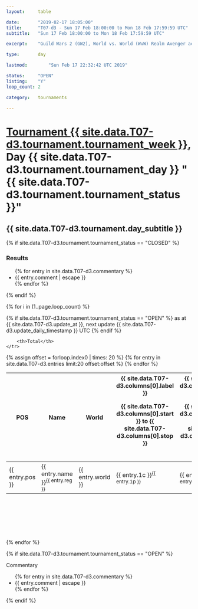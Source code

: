 ```yaml
---
layout: 	table

date: 		"2019-02-17 18:05:00"
title: 		"T07-d3 - Sun 17 Feb 18:00:00 to Mon 18 Feb 17:59:59 UTC"
subtitle: 	"Sun 17 Feb 18:00:00 to Mon 18 Feb 17:59:59 UTC"

excerpt:    "Guild Wars 2 (GW2), World vs. World (WvW) Realm Avenger achivement Tournament. \"Every Kill Counts\""

type:       day

lastmod: 		"Sun Feb 17 22:32:42 UTC 2019"

status:     "OPEN"
listing:    "Y"
loop_count: 2

category: 	tournaments

---
```

<div class="table_header">
    <h1><a href="{{ site.data.T07-d3.tournament.week_url }}">Tournament {{ site.data.T07-d3.tournament.tournament_week }}</a>, Day {{ site.data.T07-d3.tournament.tournament_day }} "{{ site.data.T07-d3.tournament.tournament_status }}"</h1>
    <h2>{{ site.data.T07-d3.tournament.day_subtitle }}</h2> 
</div>

{% if site.data.T07-d3.tournament.tournament_status == "CLOSED" %} 
<div class="commentary">
  <h3>Results</h3>
  <ul>
    {% for entry in site.data.T07-d3.commentary %}
    <li class="commentary_list">{{ entry.comment | escape }}</li>
    {% endfor %}
  </ul>
</div>
{% endif %}


{% for i in (1..page.loop_count) %}

{% if site.data.T07-d3.tournament.tournament_status == "OPEN" %} 
<span class="table_nextupdate">as at {{ site.data.T07-d3.update_at }}, next update {{ site.data.T07-d3.update_daily_timestamp }} UTC</span> 
{% endif %}

<table class="day_table">
  <colgroup>
    <col style="width:18px">
    <col style="width:55px">
    <col style="width:55px">
    <col style="width:12px">
    <col style="width:12px">
    <col style="width:12px">
    <col style="width:12px">
    <col style="width:12px">
    <col style="width:12px">
    <col style="width:12px">
    <col style="width:12px">
    <col style="width:12px">
    <col style="width:12px">
    <col style="width:12px">
    <col style="width:12px">
    <col style="width:12px">
    <col style="width:12px">
    <col style="width:12px">
    <col style="width:12px">
    <col style="width:12px">
    <col style="width:12px">
    <col style="width:12px">
    <col style="width:12px">
    <col style="width:12px">
    <col style="width:12px">
    <col style="width:12px">
    <col style="width:12px">
    <col style="width:18px">
  </colgroup>  
  <thead>
    <tr>
        <th>POS</th>
        <th class="AlignLeft">Name</th>
        <th class="AlignLeft">World</th>

<th><div class="label">{{ site.data.T07-d3.columns[0].label }}<p class="onhover">{{ site.data.T07-d3.columns[0].start }} to {{ site.data.T07-d3.columns[0].stop }}</p></div>​</th>
<th><div class="label">{{ site.data.T07-d3.columns[1].label }}<p class="onhover">{{ site.data.T07-d3.columns[1].start }} to {{ site.data.T07-d3.columns[1].stop }}</p></div>​</th>
<th><div class="label">{{ site.data.T07-d3.columns[2].label }}<p class="onhover">{{ site.data.T07-d3.columns[2].start }} to {{ site.data.T07-d3.columns[2].stop }}</p></div>​</th>
<th><div class="label">{{ site.data.T07-d3.columns[3].label }}<p class="onhover">{{ site.data.T07-d3.columns[3].start }} to {{ site.data.T07-d3.columns[3].stop }}</p></div>​</th>
<th><div class="label">{{ site.data.T07-d3.columns[4].label }}<p class="onhover">{{ site.data.T07-d3.columns[4].start }} to {{ site.data.T07-d3.columns[4].stop }}</p></div>​</th>
<th><div class="label">{{ site.data.T07-d3.columns[5].label }}<p class="onhover">{{ site.data.T07-d3.columns[5].start }} to {{ site.data.T07-d3.columns[5].stop }}</p></div>​</th>
<th><div class="label">{{ site.data.T07-d3.columns[6].label }}<p class="onhover">{{ site.data.T07-d3.columns[6].start }} to {{ site.data.T07-d3.columns[6].stop }}</p></div>​</th>
<th><div class="label">{{ site.data.T07-d3.columns[7].label }}<p class="onhover">{{ site.data.T07-d3.columns[7].start }} to {{ site.data.T07-d3.columns[7].stop }}</p></div>​</th>
<th><div class="label">{{ site.data.T07-d3.columns[8].label }}<p class="onhover">{{ site.data.T07-d3.columns[8].start }} to {{ site.data.T07-d3.columns[8].stop }}</p></div>​</th>
<th><div class="label">{{ site.data.T07-d3.columns[9].label }}<p class="onhover">{{ site.data.T07-d3.columns[9].start }} to {{ site.data.T07-d3.columns[9].stop }}</p></div>​</th>
<th><div class="label">{{ site.data.T07-d3.columns[10].label }}<p class="onhover">{{ site.data.T07-d3.columns[10].start }} to {{ site.data.T07-d3.columns[10].stop }}</p></div>​</th>

<th><div class="label">{{ site.data.T07-d3.columns[11].label }}<p class="onhover">{{ site.data.T07-d3.columns[11].start }} to {{ site.data.T07-d3.columns[11].stop }}</p></div>​</th>
<th><div class="label">{{ site.data.T07-d3.columns[12].label }}<p class="onhover">{{ site.data.T07-d3.columns[12].start }} to {{ site.data.T07-d3.columns[12].stop }}</p></div>​</th>
<th><div class="label">{{ site.data.T07-d3.columns[13].label }}<p class="onhover">{{ site.data.T07-d3.columns[13].start }} to {{ site.data.T07-d3.columns[13].stop }}</p></div>​</th>
<th><div class="label">{{ site.data.T07-d3.columns[14].label }}<p class="onhover">{{ site.data.T07-d3.columns[14].start }} to {{ site.data.T07-d3.columns[14].stop }}</p></div>​</th>
<th><div class="label">{{ site.data.T07-d3.columns[15].label }}<p class="onhover">{{ site.data.T07-d3.columns[15].start }} to {{ site.data.T07-d3.columns[15].stop }}</p></div>​</th>
<th><div class="label">{{ site.data.T07-d3.columns[16].label }}<p class="onhover">{{ site.data.T07-d3.columns[16].start }} to {{ site.data.T07-d3.columns[16].stop }}</p></div>​</th>
<th><div class="label">{{ site.data.T07-d3.columns[17].label }}<p class="onhover">{{ site.data.T07-d3.columns[17].start }} to {{ site.data.T07-d3.columns[17].stop }}</p></div>​</th>
<th><div class="label">{{ site.data.T07-d3.columns[18].label }}<p class="onhover">{{ site.data.T07-d3.columns[18].start }} to {{ site.data.T07-d3.columns[18].stop }}</p></div>​</th>
<th><div class="label">{{ site.data.T07-d3.columns[19].label }}<p class="onhover">{{ site.data.T07-d3.columns[19].start }} to {{ site.data.T07-d3.columns[19].stop }}</p></div>​</th>
<th><div class="label">{{ site.data.T07-d3.columns[20].label }}<p class="onhover">{{ site.data.T07-d3.columns[20].start }} to {{ site.data.T07-d3.columns[20].stop }}</p></div>​</th>

<th><div class="label">{{ site.data.T07-d3.columns[21].label }}<p class="onhover">{{ site.data.T07-d3.columns[21].start }} to {{ site.data.T07-d3.columns[21].stop }}</p></div>​</th>
<th><div class="label">{{ site.data.T07-d3.columns[22].label }}<p class="onhover">{{ site.data.T07-d3.columns[22].start }} to {{ site.data.T07-d3.columns[22].stop }}</p></div>​</th>
<th><div class="label">{{ site.data.T07-d3.columns[23].label }}<p class="onhover">{{ site.data.T07-d3.columns[23].start }} to {{ site.data.T07-d3.columns[23].stop }}</p></div>​</th>

        <th>Total</th>
    </tr>
  </thead>
  {% assign offset = forloop.index0 | times: 20 %}
<tbody>
{% for entry in site.data.T07-d3.entries limit:20 offset:offset %}
  <tr>
    <td class="pl{{ entry.pos }}">{{ entry.pos }}</td>
    <td class="AlignLeft">{{ entry.name }}<sup>{{ entry.reg }}</sup></td>
    <td class="AlignLeft">{{ entry.world }}</td>
    <td class="pl{{ entry.1p }}">{{ entry.1c }}<sup>{{ entry.1p }}</sup></td>
    <td class="pl{{ entry.2p }}">{{ entry.2c }}<sup>{{ entry.2p }}</sup></td>
    <td class="pl{{ entry.3p }}">{{ entry.3c }}<sup>{{ entry.3p }}</sup></td>
    <td class="pl{{ entry.4p }}">{{ entry.4c }}<sup>{{ entry.4p }}</sup></td>
    <td class="pl{{ entry.5p }}">{{ entry.5c }}<sup>{{ entry.5p }}</sup></td>
    <td class="pl{{ entry.6p }}">{{ entry.6c }}<sup>{{ entry.6p }}</sup></td>
    <td class="pl{{ entry.7p }}">{{ entry.7c }}<sup>{{ entry.7p }}</sup></td>
    <td class="pl{{ entry.8p }}">{{ entry.8c }}<sup>{{ entry.8p }}</sup></td>
    <td class="pl{{ entry.9p }}">{{ entry.9c }}<sup>{{ entry.9p }}</sup></td>
    <td class="pl{{ entry.10p }}">{{ entry.10c }}<sup>{{ entry.10p }}</sup></td>
    <td class="pl{{ entry.11p }}">{{ entry.11c }}<sup>{{ entry.11p }}</sup></td>
    <td class="pl{{ entry.12p }}">{{ entry.12c }}<sup>{{ entry.12p }}</sup></td>
    <td class="pl{{ entry.13p }}">{{ entry.13c }}<sup>{{ entry.13p }}</sup></td>
    <td class="pl{{ entry.14p }}">{{ entry.14c }}<sup>{{ entry.14p }}</sup></td>
    <td class="pl{{ entry.15p }}">{{ entry.15c }}<sup>{{ entry.15p }}</sup></td>
    <td class="pl{{ entry.16p }}">{{ entry.16c }}<sup>{{ entry.16p }}</sup></td>
    <td class="pl{{ entry.17p }}">{{ entry.17c }}<sup>{{ entry.17p }}</sup></td>
    <td class="pl{{ entry.18p }}">{{ entry.18c }}<sup>{{ entry.18p }}</sup></td>
    <td class="pl{{ entry.19p }}">{{ entry.19c }}<sup>{{ entry.19p }}</sup></td>
    <td class="pl{{ entry.20p }}">{{ entry.20c }}<sup>{{ entry.20p }}</sup></td>
    <td class="pl{{ entry.21p }}">{{ entry.21c }}<sup>{{ entry.21p }}</sup></td>
    <td class="pl{{ entry.22p }}">{{ entry.22c }}<sup>{{ entry.22p }}</sup></td>
    <td class="pl{{ entry.23p }}">{{ entry.23c }}<sup>{{ entry.23p }}</sup></td>
    <td class="pl{{ entry.24p }}">{{ entry.24c }}<sup>{{ entry.24p }}</sup></td>
    <td>{{ entry.total }}</td>
  </tr>
{% endfor %}  
</tbody>
</table>
<div class="leaderboard">
  <script async src="//pagead2.googlesyndication.com/pagead/js/adsbygoogle.js"></script>
  <!-- 728x90 -->
  <ins class="adsbygoogle"
       style="display:inline-block;width:728px;height:90px"
       data-ad-client="ca-pub-3274917281288240"
       data-ad-slot="3870538733"></ins>
  <script>
  (adsbygoogle = window.adsbygoogle || []).push({});
  </script>    
</div>
<br />
{% endfor %}

{% if site.data.T07-d3.tournament.tournament_status == "OPEN" %} 
<div class="commentary">
  <span class="commentary_title">Commentary</span>
  <ul>
    {% for entry in site.data.T07-d3.commentary %}
    <li class="commentary_list">{{ entry.comment | escape }}</li>
    {% endfor %}
  </ul>
</div>
{% endif %}


